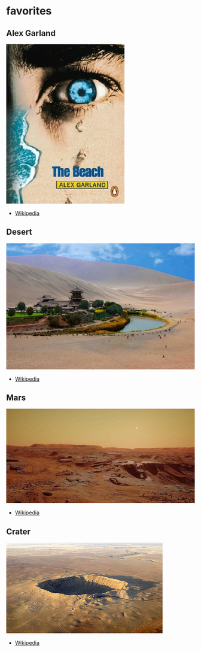 # favorites

## Alex Garland

![Alex Garland](./photos/thebeach.jpg)
<!-- http://www.simandan.com/%E2%80%98the-beach%E2%80%99-%E2%80%93-the-ultimate-backpacker-novel-by-alex-garland/ -->

- [Wikipedia](https://en.wikipedia.org/wiki/Alex_Garland)

## Desert

![Desert](./photos/desert.jpg)
<!-- https://moco-choco.com/2013/05/12/crescent-lake-natural-wonder-in-the-gobi-desert-china/ -->

- [Wikipedia](https://en.wikipedia.org/wiki/Desert)

## Mars

![Desert](./photos/mars.jpg)
<!-- http://www.roadtovr.com/nasa-fusion-mars-2030-virtual-reality-size-of-skyrim/ -->

- [Wikipedia](https://en.wikipedia.org/wiki/Mars)

## Crater

![Crater](./photos/crater.jpg)
<!-- https://top5ofanything.com/list/e4f44d98/Largest-Meteorite-Craters-on-Earth -->

- [Wikipedia](https://en.wikipedia.org/wiki/Desert)
